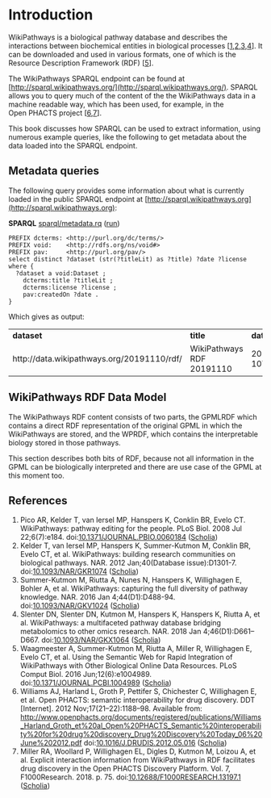 # Introduction

WikiPathways is a biological pathway database and describes the interactions between
biochemical entities in biological processes [<a href="#citeref1">1</a>,<a href="#citeref2">2</a>,<a href="#citeref3">3</a>,<a href="#citeref4">4</a>].
It can be downloaded and used in various formats, one of which is the Resource
Description Framework (RDF) [<a href="#citeref5">5</a>].

The WikiPathways SPARQL <a name="tp1">endpoint</a> can be found at [http://sparql.wikipathways.org/](http://sparql.wikipathways.org/).
SPARQL allows you to query much of the content of the the WikiPathways data in
a machine readable way, which has been used, for example, in the Open&nbsp;PHACTS project
[<a href="#citeref6">6</a>,<a href="#citeref7">7</a>].

This book discusses how SPARQL can be used to extract information, using numerous example
queries, like the following to get metadata about the data loaded into the SPARQL endpoint.

## Metadata queries

The following query provides some information about what is currently loaded
in the public SPARQL endpoint at [http://sparql.wikipathways.org](http://sparql.wikipathways.org):

**SPARQL** [sparql/metadata.rq](sparql/metadata.code.html) ([run](http://sparql.wikipathways.org/?query=PREFIX+dcterms%3A+%3Chttp%3A%2F%2Fpurl.org%2Fdc%2Fterms%2F%3EPREFIX+void%3A++++%3Chttp%3A%2F%2Frdfs.org%2Fns%2Fvoid%23%3EPREFIX+pav%3A+++++%3Chttp%3A%2F%2Fpurl.org%2Fpav%2F%3Eselect+distinct+%3Fdataset+%28str%28%3FtitleLit%29+as+%3Ftitle%29+%3Fdate+%3Flicense+where+%7B++%3Fdataset+a+void%3ADataset+%3B++++dcterms%3Atitle+%3FtitleLit+%3B++++dcterms%3Alicense+%3Flicense+%3B++++pav%3AcreatedOn+%3Fdate+.%7D))
```sparql
PREFIX dcterms: <http://purl.org/dc/terms/>
PREFIX void:    <http://rdfs.org/ns/void#>
PREFIX pav:     <http://purl.org/pav/>
select distinct ?dataset (str(?titleLit) as ?title) ?date ?license where {
  ?dataset a void:Dataset ;
    dcterms:title ?titleLit ;
    dcterms:license ?license ;
    pav:createdOn ?date .
}
```

Which gives as output:

<table>
  <tr>
    <td><b>dataset</b></td>
    <td><b>title</b></td>
    <td><b>date</b></td>
    <td><b>license</b></td>
  </tr>
  <tr>
    <td>http://data.wikipathways.org/20191110/rdf/</td>
    <td>WikiPathways RDF 20191110</td>
    <td>2019-11-10T10:49:50.340Z</td>
    <td>http://creativecommons.org/publicdomain/zero/1.0/</td>
  </tr>
</table>

## WikiPathways RDF Data Model

The WikiPathways RDF content consists of two parts, the GPMLRDF which contains a direct
RDF representation of the original GPML in which the WikiPathways are stored, and the
WPRDF, which contains the interpretable biology stored in those pathways.

This section describes both bits of RDF, because not all information in the GPML
can be biologically interpreted and there are use case of the GPML at this moment too.

## References

1. <a name="citeref1"></a>Pico AR, Kelder T, van Iersel MP, Hanspers K, Conklin BR, Evelo CT. WikiPathways: pathway editing for the people. PLoS Biol. 2008 Jul 22;6(7):e184.  doi:[10.1371/JOURNAL.PBIO.0060184](https://doi.org/10.1371/JOURNAL.PBIO.0060184) ([Scholia](https://tools.wmflabs.org/scholia/doi/10.1371/JOURNAL.PBIO.0060184))
2. <a name="citeref2"></a>Kelder T, van Iersel MP, Hanspers K, Summer-Kutmon M, Conklin BR, Evelo CT, et al. WikiPathways: building research communities on biological pathways. NAR. 2012 Jan;40(Database issue):D1301-7.  doi:[10.1093/NAR/GKR1074](https://doi.org/10.1093/NAR/GKR1074) ([Scholia](https://tools.wmflabs.org/scholia/doi/10.1093/NAR/GKR1074))
3. <a name="citeref3"></a>Summer-Kutmon M, Riutta A, Nunes N, Hanspers K, Willighagen E, Bohler A, et al. WikiPathways: capturing the full diversity of pathway knowledge. NAR. 2016 Jan 4;44(D1):D488-94.  doi:[10.1093/NAR/GKV1024](https://doi.org/10.1093/NAR/GKV1024) ([Scholia](https://tools.wmflabs.org/scholia/doi/10.1093/NAR/GKV1024))
4. <a name="citeref4"></a>Slenter DN, Slenter DN, Kutmon M, Hanspers K, Hanspers K, Riutta A, et al. WikiPathways: a multifaceted pathway database bridging metabolomics to other omics research. NAR. 2018 Jan 4;46(D1):D661–D667.  doi:[10.1093/NAR/GKX1064](https://doi.org/10.1093/NAR/GKX1064) ([Scholia](https://tools.wmflabs.org/scholia/doi/10.1093/NAR/GKX1064))
5. <a name="citeref5"></a>Waagmeester A, Summer-Kutmon M, Riutta A, Miller R, Willighagen E, Evelo CT, et al. Using the Semantic Web for Rapid Integration of WikiPathways with Other Biological Online Data Resources. PLoS Comput Biol. 2016 Jun;12(6):e1004989.  doi:[10.1371/JOURNAL.PCBI.1004989](https://doi.org/10.1371/JOURNAL.PCBI.1004989) ([Scholia](https://tools.wmflabs.org/scholia/doi/10.1371/JOURNAL.PCBI.1004989))
6. <a name="citeref6"></a>Williams AJ, Harland L, Groth P, Pettifer S, Chichester C, Willighagen E, et al. Open PHACTS: semantic interoperability for drug discovery. DDT [Internet]. 2012 Nov;17(21–22):1188–98. Available from: http://www.openphacts.org/documents/registered/publications/Williams_Harland_Groth_et%20al_Open%20PHACTS_Semantic%20interoperability%20for%20drug%20discovery_Drug%20Discovery%20Today_06%20June%202012.pdf doi:[10.1016/J.DRUDIS.2012.05.016](https://doi.org/10.1016/J.DRUDIS.2012.05.016) ([Scholia](https://tools.wmflabs.org/scholia/doi/10.1016/J.DRUDIS.2012.05.016))
7. <a name="citeref7"></a>Miller RA, Woollard P, Willighagen EL, Digles D, Kutmon M, Loizou A, et al. Explicit interaction information from WikiPathways in RDF facilitates drug discovery in the Open PHACTS Discovery Platform. Vol. 7, F1000Research. 2018. p. 75.  doi:[10.12688/F1000RESEARCH.13197.1](https://doi.org/10.12688/F1000RESEARCH.13197.1) ([Scholia](https://tools.wmflabs.org/scholia/doi/10.12688/F1000RESEARCH.13197.1))


